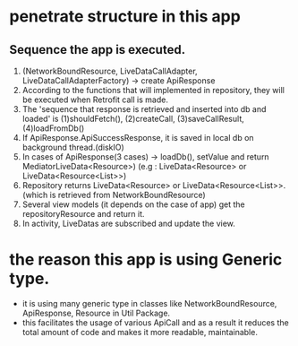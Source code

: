 # penetrate structure in this app
## Sequence the app is executed.
1. (NetworkBoundResource, LiveDataCallAdapter, LiveDataCallAdapterFactory) -> create ApiResponse<T>
2. According to the functions that will implemented in repository, they will be executed when Retrofit call is made.
3. The 'sequence that response is retrieved and inserted into db and loaded' is (1)shouldFetch(), (2)createCall, (3)saveCallResult, (4)loadFromDb()
4. If ApiResponse.ApiSuccessResponse, it is saved in local db on background thread.(diskIO)
5. In cases of ApiResponse(3 cases) -> loadDb(), setValue and return MediatorLiveData<Resource<CacheObject>>) (e.g : LiveData<Resource<Recipe>> or LiveData<Resource<List<Recipe>>>)
6. Repository returns LiveData<Resource<Recipe>> or LiveData<Resource<List<Recipe>>>.(which is retrieved from NetworkBoundResource)
7. Several view models (it depends on the case of app) get the repositoryResource and return it.
8. In activity, LiveDatas are subscribed and update the view.

# the reason this app is using Generic type.

* it is using many generic type in classes like NetworkBoundResource, ApiResponse, Resource in Util Package.
* this facilitates the usage of various ApiCall and as a result it reduces the total amount of code and makes it more readable, maintainable.
